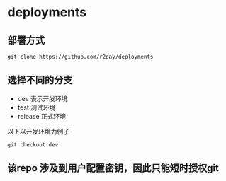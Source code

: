 # deployments

<!-- 不同的渠道选择不同的分支 -->

## 部署方式

```
git clone https://github.com/r2day/deployments
```

## 选择不同的分支

- dev 表示开发环境
- test 测试环境
- release 正式环境

以下以开发环境为例子

```
git checkout dev
```

## 该repo 涉及到用户配置密钥，因此只能短时授权git


